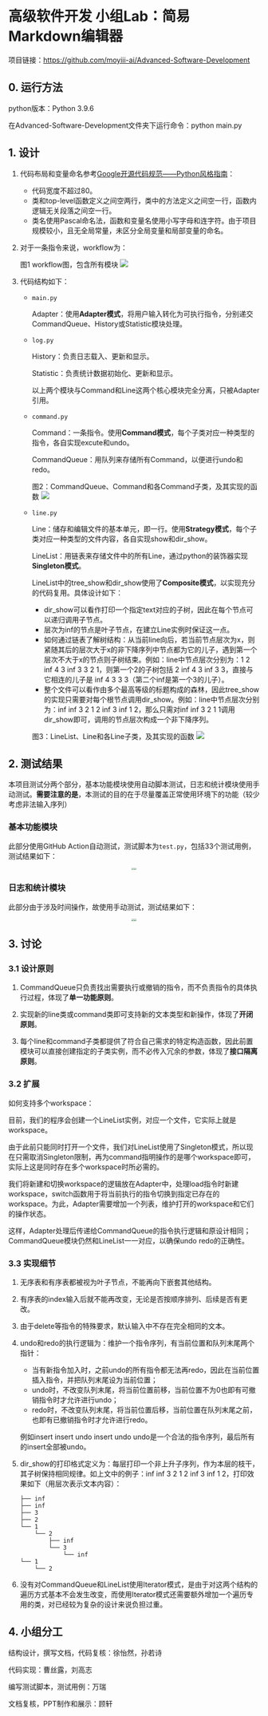 # 高级软件开发 小组Lab：简易Markdown编辑器

项目链接：https://github.com/moyiii-ai/Advanced-Software-Development

## 0. 运行方法

python版本：Python 3.9.6

在Advanced-Software-Development文件夹下运行命令：python main.py

## 1. 设计

1. 代码布局和变量命名参考[Google开源代码规范——Python风格指南](https://zh-google-styleguide.readthedocs.io/en/latest/google-python-styleguide/)：
   
   * 代码宽度不超过80。
   * 类和top-level函数定义之间空两行，类中的方法定义之间空一行，函数内逻辑无关段落之间空一行。
   * 类名使用Pascal命名法，函数和变量名使用小写字母和连字符。由于项目规模较小，且无全局常量，未区分全局变量和局部变量的命名。

2. 对于一条指令来说，workflow为：
   
   图1 workflow图，包含所有模块
   ![](images/1.png)

3. 代码结构如下：
   
   * `main.py`
     
     Adapter：使用**Adapter模式**，将用户输入转化为可执行指令，分别递交CommandQueue、History或Statistic模块处理。
   
   * `log.py`
     
     History：负责日志载入、更新和显示。
     
     Statistic：负责统计数据初始化、更新和显示。
     
     以上两个模块与Command和Line这两个核心模块完全分离，只被Adapter引用。
   
   * `command.py`
     
     Command：一条指令。使用**Command模式**，每个子类对应一种类型的指令，各自实现excute和undo。
     
     CommandQueue：用队列来存储所有Command，以便进行undo和redo。
     
     图2：CommandQueue、Command和各Command子类，及其实现的函数
     ![](images/2.png)
   
   * `line.py`
     
     Line：储存和编辑文件的基本单元，即一行。使用**Strategy模式**，每个子类对应一种类型的文件内容，各自实现show和dir_show。
     
     LineList：用链表来存储文件中的所有Line，通过python的装饰器实现**Singleton模式**。
     
     LineList中的tree_show和dir_show使用了**Composite模式**，以实现充分的代码复用。具体设计如下：
     
     * dir_show可以看作打印一个指定text对应的子树，因此在每个节点可以递归调用子节点。
     * 层次为inf的节点是叶子节点，在建立Line实例时保证这一点。
     * 如何通过链表了解树结构：从当前line向后，若当前节点层次为x，则紧随其后的层次大于x的非下降序列中节点都为它的儿子，遇到第一个层次不大于x的节点则子树结束。例如：line中节点层次分别为：1 2 inf 4 3 inf 3 3 2 1，则第一个2的子树包括 2 inf 4 3 inf 3 3，直接与它相连的儿子是 inf 4 3 3 3（第二个inf是第一个3的儿子）。
     * 整个文件可以看作由多个最高等级的标题构成的森林，因此tree_show的实现只需要对每个根节点调用dir_show。例如：line中节点层次分别为：inf inf 3 2 1 2 inf 3 inf 1 2，那么只需对inf inf 3 2 1 1调用dir_show即可，调用的节点层次构成一个非下降序列。
     
     图3：LineList、Line和各Line子类，及其实现的函数
     ![](images/3.png)

## 2. 测试结果

本项目测试分两个部分，基本功能模块使用自动脚本测试，日志和统计模块使用手动测试。**需要注意的是**，本测试的目的在于尽量覆盖正常使用环境下的功能（较少考虑非法输入序列）

### 基本功能模块

此部分使用GitHub Action自动测试，测试脚本为`test.py`，包括33个测试用例，测试结果如下：

<center class="half">
<img src="images/test_1.png" style="zoom: 30%;" /><img src="images/test_2.png" style="zoom: 30%;" />
</center>

### 日志和统计模块

此部分由于涉及时间操作，故使用手动测试，测试结果如下：

<center class="half">
<img src="images/test_his.png" style="zoom:31.1%;" /><img src="images/test_stats.png" style="zoom: 30%;" />
</center>

## 3. 讨论

### 3.1 设计原则

1. CommandQueue只负责找出需要执行或撤销的指令，而不负责指令的具体执行过程，体现了**单一功能原则**。

2. 实现新的line类或command类即可支持新的文本类型和新操作，体现了**开闭原则**。

3. 每个line和command子类都提供了符合自己需求的特定构造函数，因此前置模块可以直接创建指定的子类实例，而不必传入冗余的参数，体现了**接口隔离原则**。

### 3.2 扩展

如何支持多个workspace：

目前，我们的程序会创建一个LineList实例，对应一个文件，它实际上就是workspace。

由于此前只能同时打开一个文件，我们对LineList使用了Singleton模式，所以现在只需取消Singleton限制，再为command指明操作的是哪个workspace即可，实际上这是同时存在多个workspace时所必需的。

我们将新建和切换workspace的逻辑放在Adapter中，处理load指令时新建workspace，switch函数用于将当前执行的指令切换到指定已存在的workspace。为此，Adapter需要增加一个列表，维护打开的workspace和它们的操作状态。

这样，Adapter处理后传递给CommandQueue的指令执行逻辑和原设计相同；CommandQueue模块仍然和LineList一一对应，以确保undo redo的正确性。

### 3.3 实现细节

1. 无序表和有序表都被视为叶子节点，不能再向下嵌套其他结构。

2. 有序表的index输入后就不能再改变，无论是否按顺序排列、后续是否有更改。

3. 由于delete等指令的特殊要求，默认输入中不存在完全相同的文本。

4. undo和redo的执行逻辑为：维护一个指令序列，有当前位置和队列末尾两个指针：
   
   * 当有新指令加入时，之前undo的所有指令都无法再redo，因此在当前位置插入指令，并把队列末尾设为当前位置；
   * undo时，不改变队列末尾，将当前位置前移，当前位置不为0也即有可撤销指令时才允许进行undo；
   * redo时，不改变队列末尾，将当前位置后移，当前位置在队列末尾之前，也即有已撤销指令时才允许进行redo。
   
   例如insert insert undo insert undo undo是一个合法的指令序列，最后所有的insert全部被undo。

5. dir_show的打印格式定义为：每层打印一个非上升子序列，作为本层的枝干，其子树保持相同规律。如上文中的例子：inf inf 3 2 1 2 inf 3 inf 1 2，打印效果如下（用层次表示文本内容）：
   
   ```
   ├── inf
   ├── inf
   ├── 3
   ├── 2
   └── 1
       └── 2
           ├── inf
           └── 3
               └── inf
   └── 1
       └── 2
   ```

6. 没有对CommandQueue和LineList使用Iterator模式，是由于对这两个结构的遍历方式基本不会发生改变，而使用Iterator模式还需要额外增加一个遍历专用的类，对已经较为复杂的设计来说负担过重。

## 4. 小组分工

结构设计，撰写文档，代码复核：徐怡然，孙若诗

代码实现：曹丝露，刘高志

编写测试脚本，测试用例：万瑞

文档复核，PPT制作和展示：顾轩

